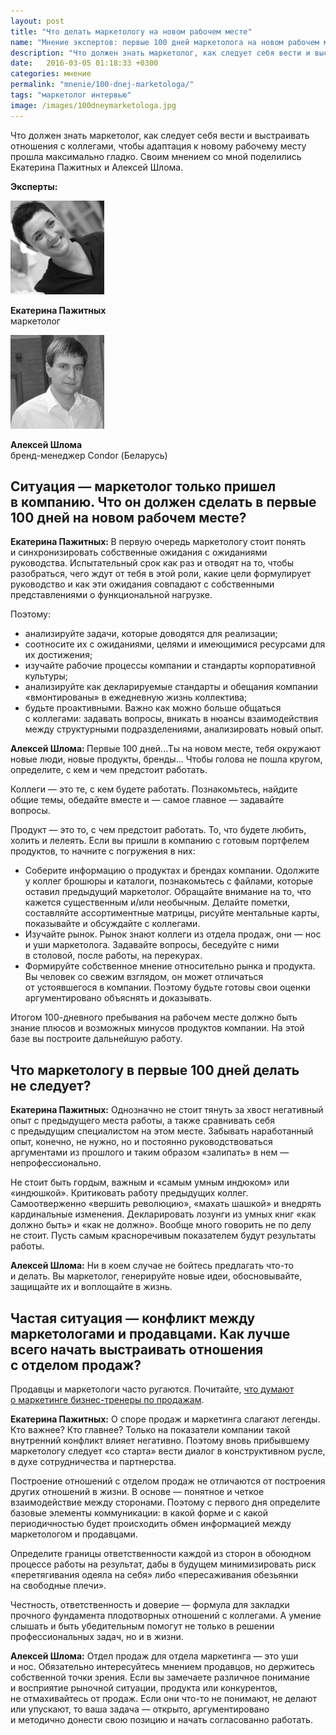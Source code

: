 ```yaml
---
layout: post
title: "Что делать маркетологу на новом рабочем месте"
name: "Мнение экспертов: первые 100 дней маркетолога на новом рабочем месте"
description: "Что должен знать маркетолог, как следует себя вести и выстраивать отношения с коллегами, чтобы адаптация  к новому рабочему месту прошла легко."
date:   2016-03-05 01:18:33 +0300
categories: мнение
permalink: "mnenie/100-dnej-marketologa/"
tags: "маркетолог интервью"
image: /images/100dneymarketologa.jpg
---
```


<p>Что должен знать маркетолог, как следует себя вести и&nbsp;выстраивать отношения с&nbsp;коллегами, чтобы адаптация к&nbsp;новому рабочему месту прошла максимально гладко. Своим мнением со&nbsp;мной поделились Екатерина Пажитных и&nbsp;Алексей Шлома.</p> <!--more-->
<p><strong>Эксперты:</strong></p>

 
<div class="row">
    <div class="c-6">
       <p class="item"><img src="/images/sto1.jpg" alt="Катерина Пажитных" width="150" height="150"/></p>
                  <div class="person"><strong>Екатерина Пажитных</strong><br/>
 маркетолог</div>
                  
  </div>
  <div class="c-6">
       <p class="item"><img src="/images/sto2.jpg" alt="Алексей Шлома" width="150" height="150" /></p>
                  <div class="person"><strong>Алексей Шлома</strong><br/>
 бренд-менеджер Condor (Беларусь)</div>
                  
  </div>  
   </div>



<h2>Ситуация&nbsp;— маркетолог только пришел в&nbsp;компанию. Что он&nbsp;должен сделать в&nbsp;первые 100 дней на&nbsp;новом рабочем месте?</h2>
<p><strong>Екатерина Пажитных: </strong>В&nbsp;первую очередь маркетологу стоит понять и&nbsp;синхронизировать собственные ожидания с&nbsp;ожиданиями руководства. Испытательный срок как раз и&nbsp;отводят на&nbsp;то, чтобы разобраться, чего ждут от&nbsp;тебя в&nbsp;этой роли, какие цели формулирует руководство и&nbsp;как эти ожидания совпадают с&nbsp;собственными представлениями о&nbsp;функциональной нагрузке.</p>
<p>Поэтому: </p>
<ul> 
<li>анализируйте задачи, которые доводятся для реализации;</li>
<li>соотносите их&nbsp;с&nbsp;ожиданиями, целями и&nbsp;имеющимися ресурсами для их&nbsp;достижения;</li>
<li>изучайте рабочие процессы компании и&nbsp;стандарты корпоративной культуры;</li>
<li>анализируйте как декларируемые стандарты и&nbsp;обещания компании «вмонтированы» в&nbsp;ежедневную жизнь коллектива;</li>
<li>будьте проактивными. Важно как можно больше общаться с&nbsp;коллегами: задавать вопросы, вникать в&nbsp;нюансы взаимодействия между структурными подразделениями, анализировать новый опыт.</li>
 </ul>
<p><strong>Алексей Шлома: </strong>Первые 100 дней...Ты на&nbsp;новом месте, тебя окружают новые люди, новые продукты, бренды... Чтобы голова не&nbsp;пошла кругом, определите, с&nbsp;кем и&nbsp;чем предстоит работать.</p>
<p>Коллеги&nbsp;— это&nbsp;те, с&nbsp;кем будете работать. Познакомьтесь, найдите общие темы, обедайте вместе и&nbsp;— самое главное&nbsp;— задавайте вопросы.</p>
<p>Продукт&nbsp;— это&nbsp;то, с&nbsp;чем предстоит работать. То, что будете любить, холить и&nbsp;лелеять. Если вы&nbsp;пришли в&nbsp;компанию с&nbsp;готовым портфелем продуктов, то&nbsp;начните с&nbsp;погружения в&nbsp;них:</p>
<ul> 
	<li>Соберите информацию о&nbsp;продуктах и&nbsp;брендах компании. Одолжите у&nbsp;коллег брошюры и&nbsp;каталоги, познакомьтесь с&nbsp;файлами, которые оставил предыдущий маркетолог. Обращайте внимание на&nbsp;то, что кажется существенным и/или необычным. Делайте пометки, составляйте ассортиментные матрицы, рисуйте ментальные карты, показывайте и&nbsp;обсуждайте с&nbsp;коллегами.</li>
	<li>Изучайте рынок. Рынок знают коллеги из&nbsp;отдела продаж, они&nbsp;— нос и&nbsp;уши маркетолога. Задавайте вопросы, беседуйте с&nbsp;ними в&nbsp;столовой, после работы, на&nbsp;перекурах.</li>
	<li>Формируйте собственное мнение относительно рынка и&nbsp;продукта. Вы&nbsp;человек со&nbsp;свежим взглядом, он&nbsp;может отличаться от&nbsp;устоявшегося в&nbsp;компании. Поэтому будьте готовы свои оценки аргументировано объяснять и&nbsp;доказывать.</li>
 </ul>
<p>Итогом <span class="noperenos">100-дневного</span> пребывания на&nbsp;рабочем месте должно быть знание плюсов и&nbsp;возможных минусов продуктов компании. На&nbsp;этой базе вы&nbsp;построите дальнейшую работу.</p>
<h2>Что маркетологу в&nbsp;первые 100 дней делать не&nbsp;следует?</h2>
<p><strong>Екатерина Пажитных:</strong> Однозначно не&nbsp;стоит тянуть за&nbsp;хвост негативный опыт с&nbsp;предыдущего места работы, а&nbsp;также сравнивать себя с&nbsp;предыдущим специалистом на&nbsp;этом месте. Забывать наработанный опыт, конечно, не&nbsp;нужно, но&nbsp;и&nbsp;постоянно руководствоваться аргументами из&nbsp;прошлого и&nbsp;таким образом «залипать» в&nbsp;нем&nbsp;— непрофессионально.</p>
<p>Не&nbsp;стоит быть гордым, важным и&nbsp;«самым умным индюком» или «индюшкой». Критиковать работу предыдущих коллег. Самоотверженно «вершить революцию», «махать шашкой» и&nbsp;внедрять кардинальные изменения. Декларировать лозунги из&nbsp;умных книг «как должно быть» и&nbsp;«как не&nbsp;должно». Вообще много говорить не&nbsp;по&nbsp;делу не&nbsp;стоит. Пусть самым красноречивым показателем будут результаты работы.</p>
<p><strong>Алексей Шлома:</strong> Ни&nbsp;в&nbsp;коем случае не&nbsp;бойтесь предлагать что-то и&nbsp;делать. Вы&nbsp;маркетолог, генерируйте новые идеи, обосновывайте, защищайте их&nbsp;и&nbsp;воплощайте в&nbsp;жизнь.</p>
<div class="with-side">
<h2>Частая ситуация&nbsp;— конфликт между маркетологами и&nbsp;продавцами. Как лучше всего начать выстраивать отношения с&nbsp;отделом продаж?</h2>
<div class="side">
Продавцы и&nbsp;маркетологи часто ругаются. Почитайте, <a href="/mnenie/zachem-marketing-biznesu/">что думают о&nbsp;маркетинге бизнес-тренеры по&nbsp;продажам</a>. </div></div>
<p><strong>Екатерина Пажитных:</strong><em> </em>О&nbsp;споре продаж и&nbsp;маркетинга слагают легенды. Кто важнее? Кто главнее? Только на&nbsp;показатели компании такой внутренний конфликт влияет негативно. Поэтому вновь прибывшему маркетологу следует «со&nbsp;старта» вести диалог в&nbsp;конструктивном русле, в&nbsp;духе сотрудничества и&nbsp;партнерства.</p>
<p>Построение отношений с&nbsp;отделом продаж не&nbsp;отличаются от&nbsp;построения других отношений в&nbsp;жизни. В&nbsp;основе&nbsp;— понятное и&nbsp;четкое взаимодействие между сторонами. Поэтому с&nbsp;первого дня определите базовые элементы коммуникации: в&nbsp;какой форме и&nbsp;с&nbsp;какой периодичностью будет происходить обмен информацией между маркетологом и&nbsp;продавцами.</p>
<p>Определите границы ответственности каждой из&nbsp;сторон в&nbsp;обоюдном процессе работы на&nbsp;результат, дабы в&nbsp;будущем минимизировать риск «перетягивания одеяла на&nbsp;себя» либо «пересаживания обезьянки на&nbsp;свободные плечи».</p>
<p>Честность, ответственность и&nbsp;доверие&nbsp;— формула для закладки прочного фундамента плодотворных отношений с&nbsp;коллегами. А&nbsp;умение слышать и&nbsp;быть убедительным помогут не&nbsp;только в&nbsp;решении профессиональных задач, но&nbsp;и&nbsp;в&nbsp;жизни.</p>
<p><strong>Алексей Шлома:</strong> Отдел продаж для отдела маркетинга&nbsp;— это уши и&nbsp;нос. Обязательно интересуйтесь мнением продавцов, но&nbsp;держитесь собственной точки зрения. Если вы&nbsp;замечаете различное понимание и&nbsp;восприятие рыночной ситуации, продукта или конкурентов, не&nbsp;отмахивайтесь от&nbsp;продаж. Если они что-то не&nbsp;понимают, не&nbsp;делают или упускают, то&nbsp;ваша задача&nbsp;— открыто, аргументировано и&nbsp;методично донести свою позицию и&nbsp;начать согласованно работать.</p>
